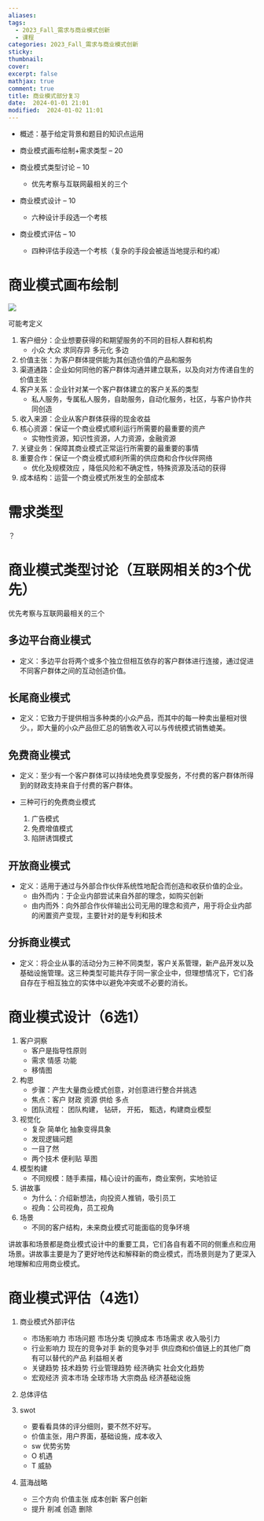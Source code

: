 ```yaml
---
aliases: 
tags:
  - 2023_Fall_需求与商业模式创新
  - 课程
categories: 2023_Fall_需求与商业模式创新
sticky: 
thumbnail: 
cover: 
excerpt: false
mathjax: true
comment: true
title: 商业模式部分复习
date:  2024-01-01 21:01
modified:  2024-01-02 11:01
---
```

- 概述：基于给定背景和题目的知识点运用

- 商业模式画布绘制+需求类型 – 20
- 商业模式类型讨论 – 10
	- 优先考察与互联网最相关的三个
- 商业模式设计 – 10
	- 六种设计手段选一个考核
- 商业模式评估 – 10
	- 四种评估手段选一个考核（复杂的手段会被适当地提示和约减）

# 商业模式画布绘制

![](https://chillcharlie-img.oss-cn-hangzhou.aliyuncs.com/image%2F2023%2F10%2F12%2Fb4e83f1d6413767f73baec4b9dbc2fe2_20231012110808.png)

可能考定义

1. 客户细分：企业想要获得的和期望服务的不同的目标人群和机构
	- 小众 大众 求同存异 多元化 多边
2. 价值主张：为客户群体提供能为其创造价值的产品和服务
3. 渠道通路：企业如何同他的客户群体沟通并建立联系，以及向对方传递自生的价值主张
4. 客户关系：企业针对某一个客户群体建立的客户关系的类型
	- 私人服务，专属私人服务，自助服务，自动化服务，社区，与客户协作共同创造
5. 收入来源：企业从客户群体获得的现金收益
6. 核心资源：保证一个商业模式顺利运行所需要的最重要的资产
	- 实物性资源，知识性资源，人力资源，金融资源
7. 关键业务：保障其商业模式正常运行所需要的最重要的事情
8. 重要合作：保证一个商业模式顺利所需的供应商和合作伙伴网络
	- 优化及规模效应 ，降低风险和不确定性，特殊资源及活动的获得
9. 成本结构：运营一个商业模式所发生的全部成本

# 需求类型

？

# 商业模式类型讨论（互联网相关的3个优先）

优先考察与互联网最相关的三个

## 多边平台商业模式

- 定义：多边平台将两个或多个独立但相互依存的客户群体进行连接，通过促进不同客户群体之间的互动创造价值。

## 长尾商业模式

- 定义：它致力于提供相当多种类的小众产品，而其中的每一种卖出量相对很少。，即大量的小众产品但汇总的销售收入可以与传统模式销售媲美。

## 免费商业模式

- 定义：至少有一个客户群体可以持续地免费享受服务，不付费的客户群体所得到的财政支持来自于付费的客户群体。

- 三种可行的免费商业模式
	1. 广告模式
	2. 免费增值模式
	3. 陷阱诱饵模式

## 开放商业模式

- 定义：适用于通过与外部合作伙伴系统性地配合而创造和收获价值的企业。
	- 由外而内：于企业内部尝试来自外部的理念，如购买创新
	- 由内而外：向外部合作伙伴输出公司无用的理念和资产，用于将企业内部的闲置资产变现，主要针对的是专利和技术

## 分拆商业模式

- 定义：将企业从事的活动分为三种不同类型，客户关系管理，新产品开发以及基础设施管理。这三种类型可能共存于同一家企业中，但理想情况下，它们各自存在于相互独立的实体中以避免冲突或不必要的消长。

# 商业模式设计（6选1）

1. 客户洞察
	- 客户是指导性原则
	- 需求 情感 功能
	- 移情图
2. 构思
	- 步骤：产生大量商业模式创意，对创意进行整合并挑选
	- 焦点：客户 财政 资源 供给 多点
	- 团队流程： 团队构建， 钻研， 开拓， 甄选，构建商业模型
3. 视觉化
	- 复杂 简单化 抽象变得具象
	- 发现逻辑问题
	- 一目了然
	- 两个技术 便利贴 草图
4. 模型构建
	- 不同规模：随手素描，精心设计的画布，商业案例，实地验证
5. 讲故事
	- 为什么：介绍新想法，向投资人推销，吸引员工
	- 视角：公司视角，员工视角
6. 场景
	- 不同的客户结构，未来商业模式可能面临的竞争环境

讲故事和场景都是商业模式设计中的重要工具，它们各自有着不同的侧重点和应用场景。讲故事主要是为了更好地传达和解释新的商业模式，而场景则是为了更深入地理解和应用商业模式。

# 商业模式评估（4选1）

1. 商业模式外部评估
	- 市场影响力 市场问题 市场分类 切换成本 市场需求 收入吸引力
	- 行业影响力 现在的竞争对手 新的竞争对手 供应商和价值链上的其他厂商 有可以替代的产品 利益相关者
	- 关键趋势 技术趋势 行业管理趋势 经济确实 社会文化趋势
	- 宏观经济 资本市场 全球市场 大宗商品 经济基础设施

2. 总体评估
3. swot 
	- 要看看具体的评分细则，要不然不好写。
	- 价值主张，用户界面，基础设施，成本收入
	- sw 优势劣势
	- O 机遇
	- T 威胁
4. 蓝海战略
	- 三个方向 价值主张 成本创新 客户创新
	- 提升 削减 创造 删除